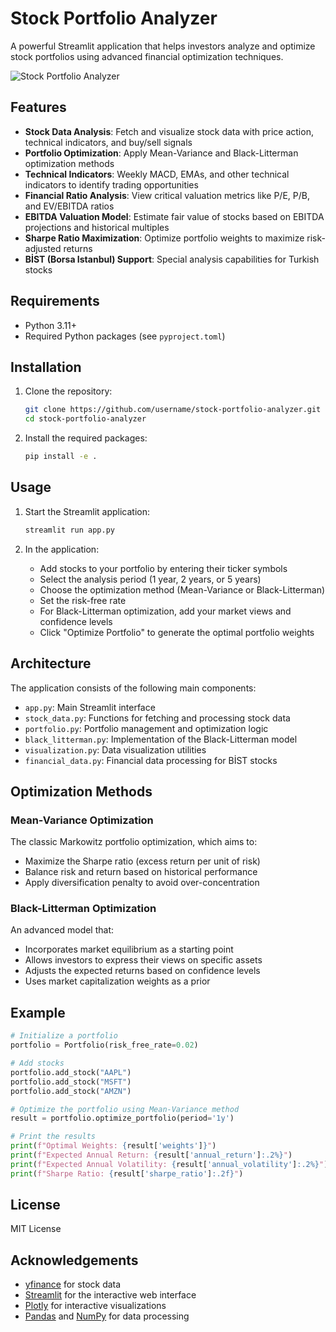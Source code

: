 # Stock Portfolio Analyzer

A powerful Streamlit application that helps investors analyze and optimize stock portfolios using advanced financial optimization techniques.

![Stock Portfolio Analyzer](https://stock-portfolizer.streamlit.app/)

## Features

- **Stock Data Analysis**: Fetch and visualize stock data with price action, technical indicators, and buy/sell signals
- **Portfolio Optimization**: Apply Mean-Variance and Black-Litterman optimization methods
- **Technical Indicators**: Weekly MACD, EMAs, and other technical indicators to identify trading opportunities
- **Financial Ratio Analysis**: View critical valuation metrics like P/E, P/B, and EV/EBITDA ratios
- **EBITDA Valuation Model**: Estimate fair value of stocks based on EBITDA projections and historical multiples
- **Sharpe Ratio Maximization**: Optimize portfolio weights to maximize risk-adjusted returns
- **BİST (Borsa Istanbul) Support**: Special analysis capabilities for Turkish stocks

## Requirements

- Python 3.11+
- Required Python packages (see `pyproject.toml`)

## Installation

1. Clone the repository:
   ```bash
   git clone https://github.com/username/stock-portfolio-analyzer.git
   cd stock-portfolio-analyzer
   ```

2. Install the required packages:
   ```bash
   pip install -e .
   ```

## Usage

1. Start the Streamlit application:
   ```bash
   streamlit run app.py
   ```

2. In the application:
   - Add stocks to your portfolio by entering their ticker symbols
   - Select the analysis period (1 year, 2 years, or 5 years)
   - Choose the optimization method (Mean-Variance or Black-Litterman)
   - Set the risk-free rate
   - For Black-Litterman optimization, add your market views and confidence levels
   - Click "Optimize Portfolio" to generate the optimal portfolio weights

## Architecture

The application consists of the following main components:

- `app.py`: Main Streamlit interface
- `stock_data.py`: Functions for fetching and processing stock data
- `portfolio.py`: Portfolio management and optimization logic
- `black_litterman.py`: Implementation of the Black-Litterman model
- `visualization.py`: Data visualization utilities
- `financial_data.py`: Financial data processing for BİST stocks

## Optimization Methods

### Mean-Variance Optimization

The classic Markowitz portfolio optimization, which aims to:
- Maximize the Sharpe ratio (excess return per unit of risk)
- Balance risk and return based on historical performance
- Apply diversification penalty to avoid over-concentration

### Black-Litterman Optimization

An advanced model that:
- Incorporates market equilibrium as a starting point
- Allows investors to express their views on specific assets
- Adjusts the expected returns based on confidence levels
- Uses market capitalization weights as a prior

## Example

```python
# Initialize a portfolio
portfolio = Portfolio(risk_free_rate=0.02)

# Add stocks
portfolio.add_stock("AAPL")
portfolio.add_stock("MSFT")
portfolio.add_stock("AMZN")

# Optimize the portfolio using Mean-Variance method
result = portfolio.optimize_portfolio(period='1y')

# Print the results
print(f"Optimal Weights: {result['weights']}")
print(f"Expected Annual Return: {result['annual_return']:.2%}")
print(f"Expected Annual Volatility: {result['annual_volatility']:.2%}")
print(f"Sharpe Ratio: {result['sharpe_ratio']:.2f}")
```

## License

MIT License

## Acknowledgements

- [yfinance](https://github.com/ranaroussi/yfinance) for stock data
- [Streamlit](https://streamlit.io/) for the interactive web interface
- [Plotly](https://plotly.com/) for interactive visualizations
- [Pandas](https://pandas.pydata.org/) and [NumPy](https://numpy.org/) for data processing